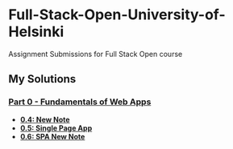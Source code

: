 # Full-Stack-Open-University-of-Helsinki
Assignment Submissions for Full Stack Open course

## My Solutions
### [Part 0 - Fundamentals of Web Apps](./Part-0-Fundamentals-of-Web-apps)
- **[0.4: New Note](./Part-0-Fundamentals-of-Web-apps/0.4-new-note/0.4-solution.md)**  
- **[0.5: Single Page App](./Part-0-Fundamentals-of-Web-apps/0.5-Single-Page-App/0.5-solution.md)**  
- **[0.6: SPA New Note](./Part-0-Fundamentals-of-Web-apps/0.6-SPA-New-note/0.6-solution.md)**  


